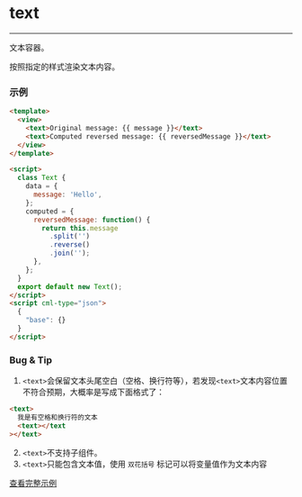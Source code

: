 # text

---

文本容器。

按照指定的样式渲染文本内容。

### 示例

```html
<template>
  <view>
    <text>Original message: {{ message }}</text>
    <text>Computed reversed message: {{ reversedMessage }}</text>
  </view>
</template>

<script>
  class Text {
    data = {
      message: 'Hello',
    };
    computed = {
      reversedMessage: function() {
        return this.message
          .split('')
          .reverse()
          .join('');
      },
    };
  }
  export default new Text();
</script>
<script cml-type="json">
  {
    "base": {}
  }
</script>
```

### Bug & Tip

1. `<text>`会保留文本头尾空白（空格、换行符等），若发现`<text>`文本内容位置不符合预期，大概率是写成下面格式了：

```html
<text>
  我是有空格和换行符的文本
  <text></text
></text>
```

2. `<text>`不支持子组件。
3. `<text>`只能包含文本值，使用 `双花括号` 标记可以将变量值作为文本内容

[查看完整示例](/example/text.html)
